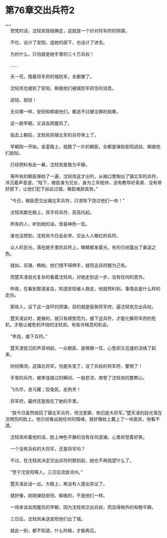 # 第76章交出兵符2
~~<br>&nbsp;&nbsp;&nbsp;&nbsp;贺梵的话，沈轻岚隐隐确定，这就是一个针对将军府的阴谋。<br><br>&nbsp;&nbsp;&nbsp;&nbsp;不仅，设计了安阳，连她的部下，也设计了进去。<br><br>&nbsp;&nbsp;&nbsp;&nbsp;为的什么，只怕就是她手里的三十万兵权！<br><br>&nbsp;&nbsp;&nbsp;&nbsp;……<br><br>&nbsp;&nbsp;&nbsp;&nbsp;天一亮，围着将军府的城防军，全都撤了。<br><br>&nbsp;&nbsp;&nbsp;&nbsp;沈轻岚也接到了安阳、柳痕他们被城防军抓住的消息。<br><br>&nbsp;&nbsp;&nbsp;&nbsp;逃狱、劫狱！<br><br>&nbsp;&nbsp;&nbsp;&nbsp;无论哪一样，安阳和柳痕他们，都逃不过被治罪的结果。<br><br>&nbsp;&nbsp;&nbsp;&nbsp;这一趟早朝，又该血雨腥风了。<br><br>&nbsp;&nbsp;&nbsp;&nbsp;临去上朝前，沈轻岚将镇北军的兵符带上了。<br><br>&nbsp;&nbsp;&nbsp;&nbsp;早朝刚一开始，金銮殿上，就跪了一片的朝臣，全都是弹劾安阳逃狱、柳痕他们劫狱。<br><br>&nbsp;&nbsp;&nbsp;&nbsp;已经预料有此一幕，沈轻岚是极为平静。<br><br>&nbsp;&nbsp;&nbsp;&nbsp;等所有的朝臣弹劾了一遍，沈轻岚这才出列，从袖口里掏出了镇北军的兵符，冷沉着声音道，“陛下，微臣身为兄长、身为三军统帅，没有教导好弟弟、没有带好部下，让他们犯下如此过错，微臣难辞其咎。”<br><br>&nbsp;&nbsp;&nbsp;&nbsp;“今日，微臣愿交出镇北军兵符，只求陛下饶过他们一命！”<br><br>&nbsp;&nbsp;&nbsp;&nbsp;沈轻岚跪在殿上，双手将兵符，高高托起。<br><br>&nbsp;&nbsp;&nbsp;&nbsp;所有的人，听到她的话，皆是神色一怔。<br><br>&nbsp;&nbsp;&nbsp;&nbsp;谁也没想到，沈轻岚今日会此举，交出人人眼红的兵符。<br><br>&nbsp;&nbsp;&nbsp;&nbsp;众人的目光，落在她手里的兵符上，眼睛都发着光，有的已经露出了垂涎之色。<br><br>&nbsp;&nbsp;&nbsp;&nbsp;就如，苏锗、韩柏，他们恨不得伸手，就将这兵符据为己有。<br><br>&nbsp;&nbsp;&nbsp;&nbsp;而楚天凌目光复杂的看着沈轻岚，对她走到这一步，没有任何的意外。<br><br>&nbsp;&nbsp;&nbsp;&nbsp;昨夜，在看到那道圣旨，知道安阳被人救走，他就预料到，事情会是什么样的走向。<br><br>&nbsp;&nbsp;&nbsp;&nbsp;那些人，设下这一连环的阴谋，目的就是扳倒将军府，逼沈轻岚交出兵权。<br><br>&nbsp;&nbsp;&nbsp;&nbsp;楚天凌此时，能做的，就只有顺势而为，接下这兵符，才能化解将军府的危机，才能让被危机环绕的沈轻岚，有些许喘息的机会。<br><br>&nbsp;&nbsp;&nbsp;&nbsp;“李连，接下兵符。”<br><br>&nbsp;&nbsp;&nbsp;&nbsp;楚天凌低沉的声音响起，一众朝臣，是微微一怔，心思却又迅速的活络了起来。<br><br>&nbsp;&nbsp;&nbsp;&nbsp;纷纷猜测，这镇北将军，怕是失宠了，没了兵权的将军府，要倒了！<br><br>&nbsp;&nbsp;&nbsp;&nbsp;手里的兵符，被李连接过的瞬间，一股悲凉，席卷了沈轻岚的整颗心。<br><br>&nbsp;&nbsp;&nbsp;&nbsp;飞鸟尽，良弓藏；狡兔死，走狗烹！<br><br>&nbsp;&nbsp;&nbsp;&nbsp;将军府，最终还是毁在了她的手里。<br><br>&nbsp;&nbsp;&nbsp;&nbsp;“朕今日虽然收回了镇北军兵符，但沈爱卿，依旧是大将军。”楚天凌的目光落在沈明亮的脸上，他已经看出她任何的情绪，就好像脸上戴上了一块面具，他看不透。<br><br>&nbsp;&nbsp;&nbsp;&nbsp;沈轻岚听着他的话，脸上神色平静的没有任何波澜，心里却觉着好笑。<br><br>&nbsp;&nbsp;&nbsp;&nbsp;一个没有兵权的大将军，还是将军吗？<br><br>&nbsp;&nbsp;&nbsp;&nbsp;不过，在沈轻岚决定交出兵符的那刻起，她也不再指望什么了。<br><br>&nbsp;&nbsp;&nbsp;&nbsp;“至于沈安阳等人，三日后流放凉州。”<br><br>&nbsp;&nbsp;&nbsp;&nbsp;楚天凌此话一出，大殿上，再没有人提出异议了。<br><br>&nbsp;&nbsp;&nbsp;&nbsp;就好像，刚刚弹劾安阳、柳痕的，不是他们一样。<br><br>&nbsp;&nbsp;&nbsp;&nbsp;一场本该血雨腥风的早朝，因为沈轻岚交出兵权，而显得格外的和睦平静。<br><br>&nbsp;&nbsp;&nbsp;&nbsp;三日后，沈轻岚亲送安阳他们出了城。<br><br>&nbsp;&nbsp;&nbsp;&nbsp;就此一别，都不知道，什么时候，才能再见。<br><br>
                    

<script>_fwqdsqadxfw()</script>
<div><script>_dfwf1dw();</script></div>
<div><script>_dfwf1agdw();</script></div>
                